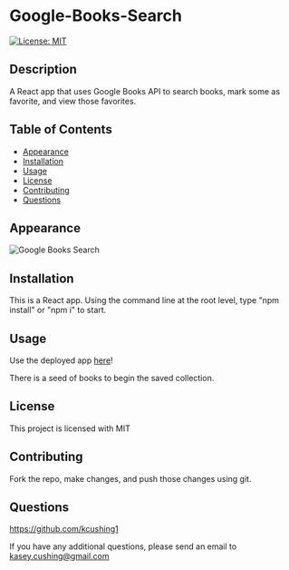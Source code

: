 # Google-Books-Search

[![License: MIT](https://img.shields.io/badge/License-MIT-yellow.svg)](https://opensource.org/licenses/MIT)

## Description

A React app that uses Google Books API to search books, mark some as favorite, and view those favorites.

## Table of Contents

- [Appearance](#appearance)
- [Installation](#installation)
- [Usage](#usage)
- [License](#license)
- [Contributing](#contributing)
- [Questions](#questions)

## Appearance

![Google Books Search](./client/public/demo/react-google-search-demo.gif)

## Installation

This is a React app. Using the command line at the root level, type "npm install" or "npm i" to start.

## Usage

Use the deployed app [here](https://hw21-google-books-search-2021.herokuapp.com/)!

There is a seed of books to begin the saved collection.

## License

This project is licensed with MIT

## Contributing

Fork the repo, make changes, and push those changes using git.

## Questions

https://github.com/kcushing1

If you have any additional questions, please send an email to kasey.cushing@gmail.com
